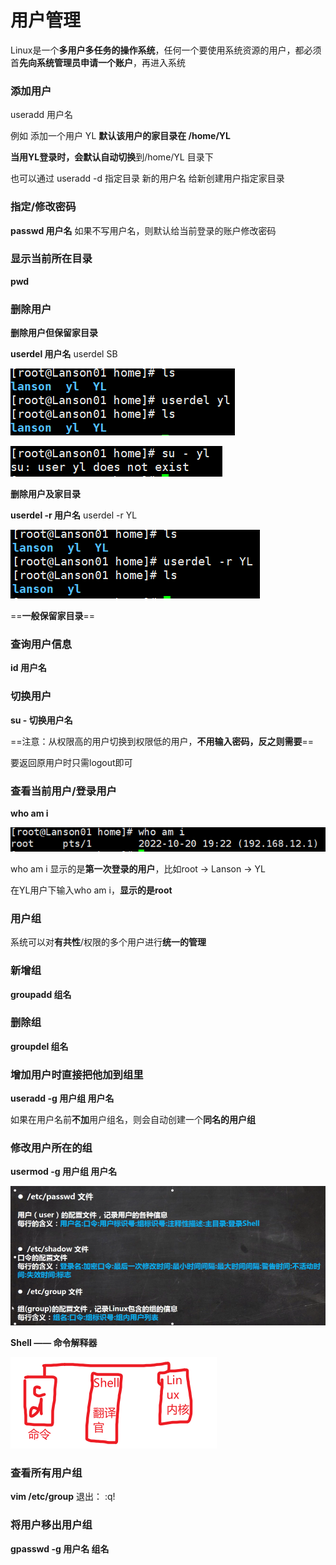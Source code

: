 # 用户管理

Linux是一个**多用户多任务的操作系统**，任何一个要使用系统资源的用户，都必须首**先向系统管理员申请一个账户**，再进入系统

### 添加用户

useradd 用户名

例如 添加一个用户 YL   **默认该用户的家目录在 /home/YL**

**当用YL登录时，会默认自动切换**到/home/YL 目录下

也可以通过  useradd -d 指定目录  新的用户名       给新创建用户指定家目录

### 指定/修改密码

**passwd 用户名**  	如果不写用户名，则默认给当前登录的账户修改密码

### 显示当前所在目录

**pwd**

### 删除用户

**删除用户但保留家目录**    

**userdel  用户名**       	userdel SB

![image-20221020192402269](images/image-20221020192402269.png)

![image-20221020192702201](images/image-20221020192702201.png)

**删除用户及家目录**

**userdel -r 用户名**    		userdel -r YL

![image-20221020193836590](images/image-20221020193836590.png)

==**一般保留家目录**==

### 查询用户信息

**id  用户名**

### 切换用户

**su - 切换用户名**

==注意：从权限高的用户切换到权限低的用户，**不用输入密码，反之则需要**==

要返回原用户时只需logout即可

### 查看当前用户/登录用户

**who am i**

![image-20221020194448412](images/image-20221020194448412.png)

who am i 显示的是**第一次登录的用户**，比如root -> Lanson -> YL

在YL用户下输入who am i，**显示的是root**

### 用户组

系统可以对**有共性**/权限的多个用户进行**统一的管理**

### 新增组

**groupadd 组名**

### 删除组

**groupdel  组名**

### 增加用户时直接把他加到组里

**useradd -g 用户组 用户名**

如果在用户名前**不加**用户组名，则会自动创建一个**同名的用户组**

### 修改用户所在的组

**usermod -g 用户组 用户名**

![image-20221020201323645](images/image-20221020201323645.png)

**Shell —— 命令解释器**  

<img src="images/image-20221020201727984.png" alt="image-20221020201727984" style="zoom:50%;" />

### 查看所有用户组

**vim /etc/group**     	退出：  	:q!

### 将用户移出用户组

**gpasswd -g 用户名  组名**





